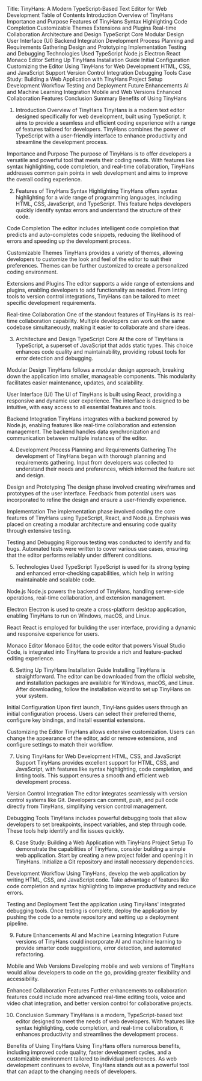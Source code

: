 
Title: TinyHans: A Modern TypeScript-Based Text Editor for Web Development
Table of Contents
Introduction
Overview of TinyHans
Importance and Purpose
Features of TinyHans
Syntax Highlighting
Code Completion
Customizable Themes
Extensions and Plugins
Real-time Collaboration
Architecture and Design
TypeScript Core
Modular Design
User Interface (UI)
Backend Integration
Development Process
Planning and Requirements Gathering
Design and Prototyping
Implementation
Testing and Debugging
Technologies Used
TypeScript
Node.js
Electron
React
Monaco Editor
Setting Up TinyHans
Installation Guide
Initial Configuration
Customizing the Editor
Using TinyHans for Web Development
HTML, CSS, and JavaScript Support
Version Control Integration
Debugging Tools
Case Study: Building a Web Application with TinyHans
Project Setup
Development Workflow
Testing and Deployment
Future Enhancements
AI and Machine Learning Integration
Mobile and Web Versions
Enhanced Collaboration Features
Conclusion
Summary
Benefits of Using TinyHans
1. Introduction
Overview of TinyHans
TinyHans is a modern text editor designed specifically for web development, built using TypeScript. It aims to provide a seamless and efficient coding experience with a range of features tailored for developers. TinyHans combines the power of TypeScript with a user-friendly interface to enhance productivity and streamline the development process.

Importance and Purpose
The purpose of TinyHans is to offer developers a versatile and powerful tool that meets their coding needs. With features like syntax highlighting, code completion, and real-time collaboration, TinyHans addresses common pain points in web development and aims to improve the overall coding experience.

2. Features of TinyHans
Syntax Highlighting
TinyHans offers syntax highlighting for a wide range of programming languages, including HTML, CSS, JavaScript, and TypeScript. This feature helps developers quickly identify syntax errors and understand the structure of their code.

Code Completion
The editor includes intelligent code completion that predicts and auto-completes code snippets, reducing the likelihood of errors and speeding up the development process.

Customizable Themes
TinyHans provides a variety of themes, allowing developers to customize the look and feel of the editor to suit their preferences. Themes can be further customized to create a personalized coding environment.

Extensions and Plugins
The editor supports a wide range of extensions and plugins, enabling developers to add functionality as needed. From linting tools to version control integrations, TinyHans can be tailored to meet specific development requirements.

Real-time Collaboration
One of the standout features of TinyHans is its real-time collaboration capability. Multiple developers can work on the same codebase simultaneously, making it easier to collaborate and share ideas.

3. Architecture and Design
TypeScript Core
At the core of TinyHans is TypeScript, a superset of JavaScript that adds static types. This choice enhances code quality and maintainability, providing robust tools for error detection and debugging.

Modular Design
TinyHans follows a modular design approach, breaking down the application into smaller, manageable components. This modularity facilitates easier maintenance, updates, and scalability.

User Interface (UI)
The UI of TinyHans is built using React, providing a responsive and dynamic user experience. The interface is designed to be intuitive, with easy access to all essential features and tools.

Backend Integration
TinyHans integrates with a backend powered by Node.js, enabling features like real-time collaboration and extension management. The backend handles data synchronization and communication between multiple instances of the editor.

4. Development Process
Planning and Requirements Gathering
The development of TinyHans began with thorough planning and requirements gathering. Input from developers was collected to understand their needs and preferences, which informed the feature set and design.

Design and Prototyping
The design phase involved creating wireframes and prototypes of the user interface. Feedback from potential users was incorporated to refine the design and ensure a user-friendly experience.

Implementation
The implementation phase involved coding the core features of TinyHans using TypeScript, React, and Node.js. Emphasis was placed on creating a modular architecture and ensuring code quality through extensive testing.

Testing and Debugging
Rigorous testing was conducted to identify and fix bugs. Automated tests were written to cover various use cases, ensuring that the editor performs reliably under different conditions.

5. Technologies Used
TypeScript
TypeScript is used for its strong typing and enhanced error-checking capabilities, which help in writing maintainable and scalable code.

Node.js
Node.js powers the backend of TinyHans, handling server-side operations, real-time collaboration, and extension management.

Electron
Electron is used to create a cross-platform desktop application, enabling TinyHans to run on Windows, macOS, and Linux.

React
React is employed for building the user interface, providing a dynamic and responsive experience for users.

Monaco Editor
Monaco Editor, the code editor that powers Visual Studio Code, is integrated into TinyHans to provide a rich and feature-packed editing experience.

6. Setting Up TinyHans
Installation Guide
Installing TinyHans is straightforward. The editor can be downloaded from the official website, and installation packages are available for Windows, macOS, and Linux. After downloading, follow the installation wizard to set up TinyHans on your system.

Initial Configuration
Upon first launch, TinyHans guides users through an initial configuration process. Users can select their preferred theme, configure key bindings, and install essential extensions.

Customizing the Editor
TinyHans allows extensive customization. Users can change the appearance of the editor, add or remove extensions, and configure settings to match their workflow.

7. Using TinyHans for Web Development
HTML, CSS, and JavaScript Support
TinyHans provides excellent support for HTML, CSS, and JavaScript, with features like syntax highlighting, code completion, and linting tools. This support ensures a smooth and efficient web development process.

Version Control Integration
The editor integrates seamlessly with version control systems like Git. Developers can commit, push, and pull code directly from TinyHans, simplifying version control management.

Debugging Tools
TinyHans includes powerful debugging tools that allow developers to set breakpoints, inspect variables, and step through code. These tools help identify and fix issues quickly.

8. Case Study: Building a Web Application with TinyHans
Project Setup
To demonstrate the capabilities of TinyHans, consider building a simple web application. Start by creating a new project folder and opening it in TinyHans. Initialize a Git repository and install necessary dependencies.

Development Workflow
Using TinyHans, develop the web application by writing HTML, CSS, and JavaScript code. Take advantage of features like code completion and syntax highlighting to improve productivity and reduce errors.

Testing and Deployment
Test the application using TinyHans' integrated debugging tools. Once testing is complete, deploy the application by pushing the code to a remote repository and setting up a deployment pipeline.

9. Future Enhancements
AI and Machine Learning Integration
Future versions of TinyHans could incorporate AI and machine learning to provide smarter code suggestions, error detection, and automated refactoring.

Mobile and Web Versions
Developing mobile and web versions of TinyHans would allow developers to code on the go, providing greater flexibility and accessibility.

Enhanced Collaboration Features
Further enhancements to collaboration features could include more advanced real-time editing tools, voice and video chat integration, and better version control for collaborative projects.

10. Conclusion
Summary
TinyHans is a modern, TypeScript-based text editor designed to meet the needs of web developers. With features like syntax highlighting, code completion, and real-time collaboration, it enhances productivity and streamlines the development process.

Benefits of Using TinyHans
Using TinyHans offers numerous benefits, including improved code quality, faster development cycles, and a customizable environment tailored to individual preferences. As web development continues to evolve, TinyHans stands out as a powerful tool that can adapt to the changing needs of developers.